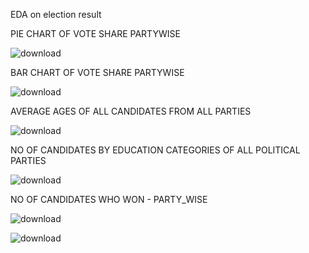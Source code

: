 EDA on election result






PIE CHART OF VOTE SHARE PARTYWISE

![download](https://user-images.githubusercontent.com/76590179/196923504-77014650-b5e4-45dc-89b6-d7007db8e3f4.png)



BAR CHART OF VOTE SHARE PARTYWISE


![download](https://user-images.githubusercontent.com/76590179/196923883-c1d26518-ea63-4f26-a71c-ad2cb006d136.png)


AVERAGE AGES OF ALL CANDIDATES FROM ALL PARTIES

![download](https://user-images.githubusercontent.com/76590179/196924309-5b47e931-eac1-42fc-9f4a-1e99d24b2740.png)


NO OF CANDIDATES BY EDUCATION CATEGORIES OF ALL POLITICAL PARTIES

![download](https://user-images.githubusercontent.com/76590179/196928306-e0e57ff6-ce2a-48f9-8d5d-3c66bb8da9d9.png)

NO OF CANDIDATES WHO WON - PARTY_WISE

![download](https://user-images.githubusercontent.com/76590179/196928639-c75c4612-0764-4082-b423-4e957009072f.png)

![download](https://user-images.githubusercontent.com/76590179/196928665-0187ae32-995e-41a7-ab38-574922e87828.png)


